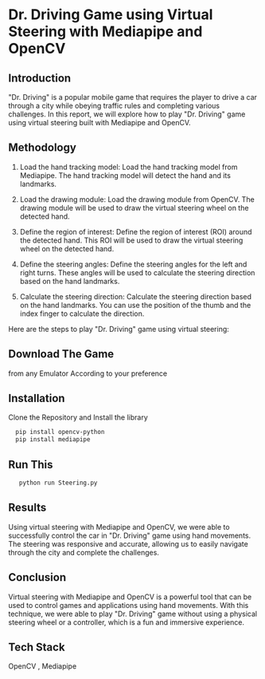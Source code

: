 # Dr. Driving Game using Virtual Steering with Mediapipe and OpenCV


## Introduction

"Dr. Driving" is a popular mobile game that requires the player to drive a car through a city while obeying traffic rules and completing various challenges. In this report, we will explore how to play "Dr. Driving" game using virtual steering built with Mediapipe and OpenCV.

## Methodology

1) Load the hand tracking model: Load the hand tracking model from Mediapipe. The hand tracking model will detect the hand and its landmarks.

2) Load the drawing module: Load the drawing module from OpenCV. The drawing module will be used to draw the virtual steering wheel on the detected hand.

3) Define the region of interest: Define the region of interest (ROI) around the detected hand. This ROI will be used to draw the virtual steering wheel on the detected hand.

4) Define the steering angles: Define the steering angles for the left and right turns. These angles will be used to calculate the steering direction based on the hand landmarks.

5) Calculate the steering direction: Calculate the steering direction based on the hand landmarks. You can use the position of the thumb and the index finger to calculate the direction.


Here are the steps to play "Dr. Driving" game using virtual steering:
## Download The Game
from any Emulator According to your preference

## Installation

Clone the Repository
and Install the library

```bash
  pip install opencv-python
  pip install mediapipe
```

## Run This

```bash
   python run Steering.py
```

## Results

Using virtual steering with Mediapipe and OpenCV, we were able to successfully control the car in "Dr. Driving" game using hand movements. The steering was responsive and accurate, allowing us to easily navigate through the city and complete the challenges.

## Conclusion

Virtual steering with Mediapipe and OpenCV is a powerful tool that can be used to control games and applications using hand movements. With this technique, we were able to play "Dr. Driving" game without using a physical steering wheel or a controller, which is a fun and immersive experience.

## Tech Stack

OpenCV , Mediapipe

